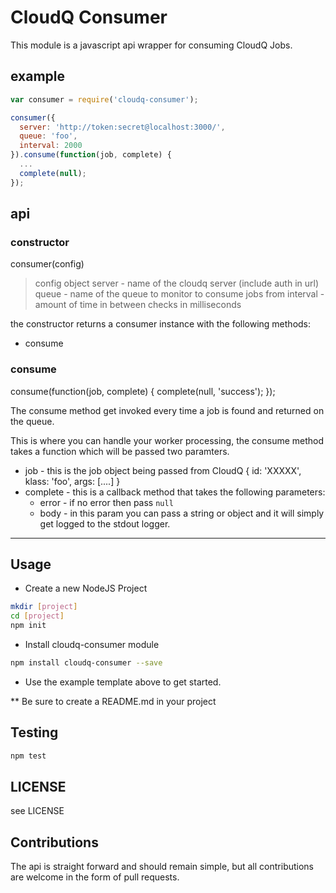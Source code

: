 # CloudQ Consumer

This module is a javascript api wrapper for consuming CloudQ Jobs.

## example

``` js
var consumer = require('cloudq-consumer');

consumer({
  server: 'http://token:secret@localhost:3000/',
  queue: 'foo',
  interval: 2000
}).consume(function(job, complete) {
  ...
  complete(null);
});

```

## api

### constructor

consumer(config)

> config object
>   server - name of the cloudq server (include auth in url)
>   queue - name of the queue to monitor to consume jobs from
>   interval - amount of time in between checks in milliseconds

the constructor returns a consumer instance with the following methods:

* consume

### consume

consume(function(job, complete) {  complete(null, 'success'); });

The consume method get invoked every time a job is found and returned on the queue.

This is where you can handle your worker processing, the consume method takes a function which will be passed two paramters.

  * job - this is the job object being passed from CloudQ
    {
      id: 'XXXXX',
      klass: 'foo',
      args: [....]
    }
  * complete - this is a callback method that takes the following parameters:
    - error - if no error then pass `null`
    - body - in this param you can pass a string or object and it will simply get logged to the stdout logger.

---

## Usage

* Create a new NodeJS Project

``` sh
mkdir [project]
cd [project]
npm init
```

* Install cloudq-consumer module

``` sh
npm install cloudq-consumer --save
```

* Use the example template above to get started.

** Be sure to create a README.md in your project

## Testing

``` sh
npm test
```

## LICENSE

see LICENSE

## Contributions

The api is straight forward and should remain simple, but all contributions are welcome in the form of pull requests.

